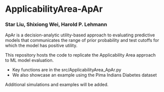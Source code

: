 # ApplicabilityArea-ApAr
### Star Liu, Shixiong Wei, Harold P. Lehmann

ApAr is a decision-analytic utility-based approach to evaluating predictive models that communicates the range of prior probability and test cutoffs for which the model has positive utility. 

This repository hosts the code to replicate the Applicability Area approach to ML model evaluation. 
- Key functions are in the src/ApplicabilityArea_ApAr.py
- We also showcase an example using the Pima Indians Diabetes dataset

Additional simulations and examples will be added.

